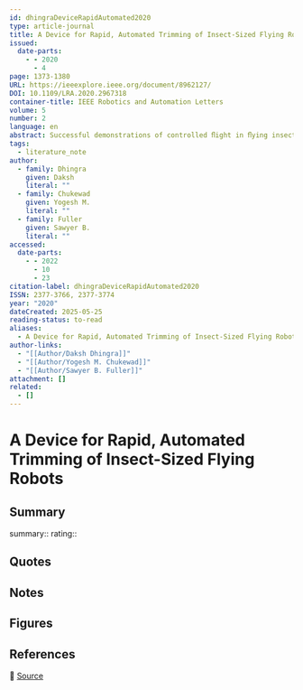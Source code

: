 ```yaml
---
id: dhingraDeviceRapidAutomated2020
type: article-journal
title: A Device for Rapid, Automated Trimming of Insect-Sized Flying Robots
issued:
  date-parts:
    - - 2020
      - 4
page: 1373-1380
URL: https://ieeexplore.ieee.org/document/8962127/
DOI: 10.1109/LRA.2020.2967318
container-title: IEEE Robotics and Automation Letters
volume: 5
number: 2
language: en
abstract: Successful demonstrations of controlled ﬂight in ﬂying insect-sized robots (FIRs) <500 mg have all relied on piezoactuated ﬂapping wings because of unfavorable downward size scaling in motor-driven propellers. In practice, the mechanical complexity of ﬂapping wings typically results in large torque bias variability about pitch and roll axes, leading to rapid rotation in free ﬂight for vehicles that are not properly trimmed. Manual trimming by watching high-speed video is tedious and error-prone. In this letter, we introduce an alternative, a trimming device that uses feedback from motion capture cameras to determine and correct for bias torques. It does so using an automated feedback loop, without the need for any visual feedback from the user, or airborne ﬂights which can damage the robot. We validated the device on two different robot ﬂies. After trimming with our device, the robots both took off approximately vertically in open-loop and were able to hover in free ﬂight under feedback control. Our system, therefore, reduces the time of essential yet time-consuming step in robot ﬂy fabrication, facilitating their eventual mass production and practical application.
tags:
  - literature_note
author:
  - family: Dhingra
    given: Daksh
    literal: ""
  - family: Chukewad
    given: Yogesh M.
    literal: ""
  - family: Fuller
    given: Sawyer B.
    literal: ""
accessed:
  date-parts:
    - - 2022
      - 10
      - 23
citation-label: dhingraDeviceRapidAutomated2020
ISSN: 2377-3766, 2377-3774
year: "2020"
dateCreated: 2025-05-25
reading-status: to-read
aliases:
  - A Device for Rapid, Automated Trimming of Insect-Sized Flying Robots
author-links:
  - "[[Author/Daksh Dhingra]]"
  - "[[Author/Yogesh M. Chukewad]]"
  - "[[Author/Sawyer B. Fuller]]"
attachment: []
related:
  - []
---
```


# A Device for Rapid, Automated Trimming of Insect-Sized Flying Robots

## Summary
summary::
rating::

## Quotes

## Notes

## Figures

## References

🔗 [Source](https://ieeexplore.ieee.org/document/8962127/)

